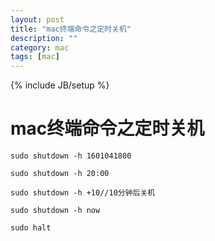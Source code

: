```yaml
---
layout: post
title: "mac终端命令之定时关机"
description: ""
category: mac
tags: [mac]
---
```

{% include JB/setup %}

mac终端命令之定时关机
==============


    sudo shutdown -h 1601041800

    sudo shutdown -h 20:00

    sudo shutdown -h +10//10分钟后关机

    sudo shutdown -h now

    sudo halt